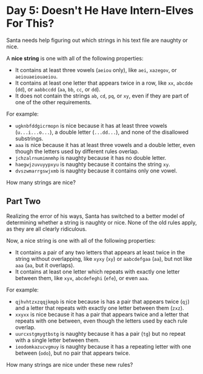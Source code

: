 # Day 5: Doesn't He Have Intern-Elves For This?

Santa needs help figuring out which strings in his text file are naughty or nice.

A **nice string** is one with all of the following properties:

- It contains at least three vowels (`aeiou` only), like `aei`, `xazegov`, or `aeiouaeiouaeiou`.
- It contains at least one letter that appears twice in a row, like `xx`, `abcdde` (`dd`), or `aabbccdd` (`aa`, `bb`, `cc`, or `dd`).
- It does not contain the strings `ab`, `cd`, `pq`, or `xy`, even if they are part of one of the other requirements.

For example:

- `ugknbfddgicrmopn` is nice because it has at least three vowels (`u...i...o...`), a double letter (`...dd...`), and none of the disallowed substrings.
- `aaa` is nice because it has at least three vowels and a double letter, even though the letters used by different rules overlap.
- `jchzalrnumimnmhp` is naughty because it has no double letter.
- `haegwjzuvuyypxyu` is naughty because it contains the string `xy`.
- `dvszwmarrgswjxmb` is naughty because it contains only one vowel.

How many strings are nice?

## Part Two

Realizing the error of his ways, Santa has switched to a better model of determining whether a string is naughty or nice. None of the old rules apply, as they are all clearly ridiculous.

Now, a nice string is one with all of the following properties:

- It contains a pair of any two letters that appears at least twice in the string without overlapping, like `xyxy` (`xy`) or `aabcdefgaa` (`aa`), but not like `aaa` (`aa`, but it overlaps).
- It contains at least one letter which repeats with exactly one letter between them, like `xyx`, `abcdefeghi` (`efe`), or even `aaa`.

For example:

- `qjhvhtzxzqqjkmpb` is nice because is has a pair that appears twice (`qj`) and a letter that repeats with exactly one letter between them (`zxz`).
- `xxyxx` is nice because it has a pair that appears twice and a letter that repeats with one between, even though the letters used by each rule overlap.
- `uurcxstgmygtbstg` is naughty because it has a pair (`tg`) but no repeat with a single letter between them.
- `ieodomkazucvgmuy` is naughty because it has a repeating letter with one between (`odo`), but no pair that appears twice.

How many strings are nice under these new rules?
